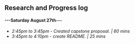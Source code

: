 ## Research and Progress log
#### ---Saturday August 27th---
* _2:45pm to 3:45pm - Created capstone proposal.  | 60 mins_
* _3:45pm to 4:10pm - create README. | 25 mins_
